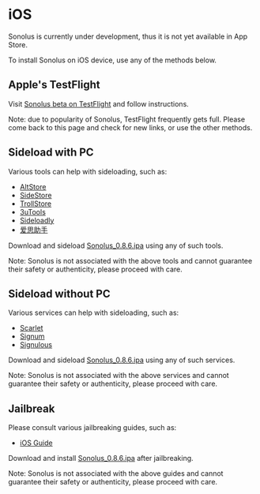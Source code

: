 # iOS

Sonolus is currently under development, thus it is not yet available in App Store.

To install Sonolus on iOS device, use any of the methods below.

## Apple's TestFlight

Visit [Sonolus beta on TestFlight](https://testflight.apple.com/join/mdFtAf92) and follow instructions.

Note: due to popularity of Sonolus, TestFlight frequently gets full. Please come back to this page and check for new links, or use the other methods.

## Sideload with PC

Various tools can help with sideloading, such as:

-   [AltStore](https://altstore.io)
-   [SideStore](https://sidestore.io)
-   [TrollStore](https://github.com/opa334/TrollStore)
-   [3uTools](http://3u.com)
-   [Sideloadly](https://sideloadly.io)
-   [爱思助手](https://www.i4.cn)

Download and sideload [Sonolus_0.8.6.ipa](https://download.sonolus.com/Sonolus_0.8.6.ipa) using any of such tools.

Note: Sonolus is not associated with the above tools and cannot guarantee their safety or authenticity, please proceed with care.

## Sideload without PC

Various services can help with sideloading, such as:

-   [Scarlet](https://usescarlet.com)
-   [Signum](https://signumsign.me)
-   [Signulous](https://www.signulous.com)

Download and sideload [Sonolus_0.8.6.ipa](https://download.sonolus.com/Sonolus_0.8.6.ipa) using any of such services.

Note: Sonolus is not associated with the above services and cannot guarantee their safety or authenticity, please proceed with care.

## Jailbreak

Please consult various jailbreaking guides, such as:

-   [iOS Guide](https://ios.cfw.guide)

Download and install [Sonolus_0.8.6.ipa](https://download.sonolus.com/Sonolus_0.8.6.ipa) after jailbreaking.

Note: Sonolus is not associated with the above guides and cannot guarantee their safety or authenticity, please proceed with care.
